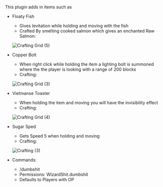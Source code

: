 This plugin adds in items such as 
- Floaty Fish
  - Gives levitation while holding and moving with the fish
  - Crafted By smelting cooked salmon which gives an enchanted Raw Salmon:
    
  ![Crafting Grid (5)](https://github.com/ItzSunBoi/WizardShit/assets/104782056/5cb34b63-3ab4-44c0-802e-1d349138b552)

- Copper Bolt
  - When right click while holding the item a lighting bolt is summoned where the the player is looking with a range of 200 blocks
  - Crafting:
    
  ![Crafting Grid (3)](https://github.com/ItzSunBoi/WizardShit/assets/104782056/653b10a8-f297-4e77-a401-594da04cf4f9)

- Vietmanse Toaster
  - When holding the item and moving you will have the invisibility effect
  - Crafting:
    
  ![Crafting Grid (4)](https://github.com/ItzSunBoi/WizardShit/assets/104782056/b175db3c-ef1e-466e-ad28-67a15062277d)

- Sugar Sped
  - Gets Speed 5 when holding and moving
  - Crafting:
    
  ![Crafting (3)](https://github.com/ItzSunBoi/WizardShit/assets/104782056/1d4bd26f-a561-4e0d-882d-21b834563b74)

- Commands:
  - /dumbshit <subcommand>
  - Permissions: WizardShit.dumbshit
  - Defaults to Players with OP
